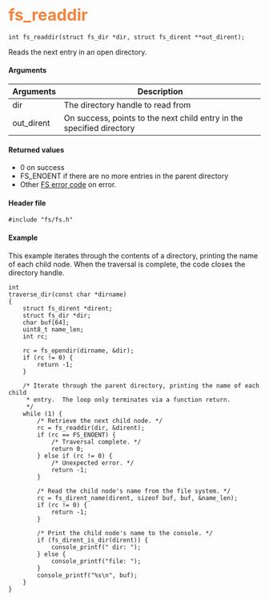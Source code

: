 ## <font color="#F2853F" style="font-size:24pt">fs_readdir</font>

```no-highlight
int fs_readdir(struct fs_dir *dir, struct fs_dirent **out_dirent);
```

Reads the next entry in an open directory. 

#### Arguments

| Arguments | Description |
|-----------|-------------|
| dir |  The directory handle to read from |
| out\_dirent  | On success, points to the next child entry in the specified directory |


#### Returned values

* 0 on success
* FS\_ENOENT if there are no more entries in the parent directory
* Other [FS error code](fs_return_codes.md) on error.

#### Header file

```no-highlight
#include "fs/fs.h"
```

#### Example

This example iterates through the contents of a directory, printing the name of each child node.  When the traversal is complete, the code closes the directory handle.

```no-highlight
int
traverse_dir(const char *dirname)
{
    struct fs_dirent *dirent;
    struct fs_dir *dir;
    char buf[64];
    uint8_t name_len;
    int rc;

    rc = fs_opendir(dirname, &dir);
    if (rc != 0) {
        return -1;
    }

    /* Iterate through the parent directory, printing the name of each child
     * entry.  The loop only terminates via a function return.
     */
    while (1) {
        /* Retrieve the next child node. */
        rc = fs_readdir(dir, &dirent); 
        if (rc == FS_ENOENT) {
            /* Traversal complete. */
            return 0;
        } else if (rc != 0) {
            /* Unexpected error. */
            return -1;
        }

        /* Read the child node's name from the file system. */
        rc = fs_dirent_name(dirent, sizeof buf, buf, &name_len);
        if (rc != 0) {
            return -1;
        }

        /* Print the child node's name to the console. */
        if (fs_dirent_is_dir(dirent)) {
            console_printf(" dir: ");
        } else {
            console_printf("file: ");
        }
        console_printf("%s\n", buf);
    }
}
```


